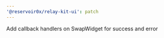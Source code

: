 ```yaml
---
'@reservoir0x/relay-kit-ui': patch
---
```


Add callback handlers on SwapWidget for success and error

